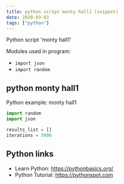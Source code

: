 ```yaml
---
title: python script monty hall1 (snippet)
date: 2020-03-03
tags: ["python"]
---
```

Python script 'monty hall1'


Modules used in program: 
* `import json`
* `import random`

## python monty hall1

Python example: monty hall1

```python
import random
import json

results_list = []
iterations = 5000

```

## Python links

- Learn Python: https://pythonbasics.org/
- Python Tutorial: https://pythonspot.com
